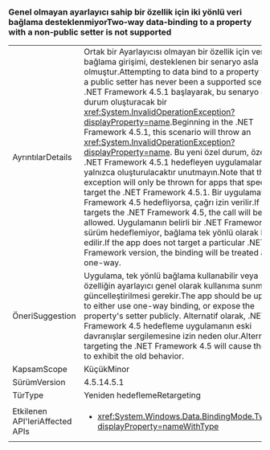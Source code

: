 ### <a name="two-way-data-binding-to-a-property-with-a-non-public-setter-is-not-supported"></a><span data-ttu-id="29809-101">Genel olmayan ayarlayıcı sahip bir özellik için iki yönlü veri bağlama desteklenmiyor</span><span class="sxs-lookup"><span data-stu-id="29809-101">Two-way data-binding to a property with a non-public setter is not supported</span></span>

|   |   |
|---|---|
|<span data-ttu-id="29809-102">Ayrıntılar</span><span class="sxs-lookup"><span data-stu-id="29809-102">Details</span></span>|<span data-ttu-id="29809-103">Ortak bir Ayarlayıcısı olmayan bir özellik için veri bağlama girişimi, desteklenen bir senaryo asla olmuştur.</span><span class="sxs-lookup"><span data-stu-id="29809-103">Attempting to data bind to a property without a public setter has never been a supported scenario.</span></span> <span data-ttu-id="29809-104">.NET Framework 4.5.1 başlayarak, bu senaryo özel durum oluşturacak bir <xref:System.InvalidOperationException?displayProperty=name>.</span><span class="sxs-lookup"><span data-stu-id="29809-104">Beginning in the .NET Framework 4.5.1, this scenario will throw an <xref:System.InvalidOperationException?displayProperty=name>.</span></span> <span data-ttu-id="29809-105">Bu yeni özel durum, özellikle .NET Framework 4.5.1 hedefleyen uygulamalar için yalnızca oluşturulacaktır unutmayın.</span><span class="sxs-lookup"><span data-stu-id="29809-105">Note that this new exception will only be thrown for apps that specifically target the .NET Framework 4.5.1.</span></span> <span data-ttu-id="29809-106">Bir uygulamayı .NET Framework 4.5 hedefliyorsa, çağrı izin verilir.</span><span class="sxs-lookup"><span data-stu-id="29809-106">If an app targets the .NET Framework 4.5, the call will be allowed.</span></span> <span data-ttu-id="29809-107">Uygulamanın belirli bir .NET Framework sürüm hedeflemiyor, bağlama tek yönlü olarak kabul edilir.</span><span class="sxs-lookup"><span data-stu-id="29809-107">If the app does not target a particular .NET Framework version, the binding will be treated as one-way.</span></span>|
|<span data-ttu-id="29809-108">Öneri</span><span class="sxs-lookup"><span data-stu-id="29809-108">Suggestion</span></span>|<span data-ttu-id="29809-109">Uygulama, tek yönlü bağlama kullanabilir veya özelliğin ayarlayıcı genel olarak kullanıma sunmak için güncelleştirilmesi gerekir.</span><span class="sxs-lookup"><span data-stu-id="29809-109">The app should be updated to either use one-way binding, or expose the property's setter publicly.</span></span> <span data-ttu-id="29809-110">Alternatif olarak, .NET Framework 4.5 hedefleme uygulamanın eski davranışlar sergilemesine izin neden olur.</span><span class="sxs-lookup"><span data-stu-id="29809-110">Alternatively, targeting the .NET Framework 4.5 will cause the app to exhibit the old behavior.</span></span>|
|<span data-ttu-id="29809-111">Kapsam</span><span class="sxs-lookup"><span data-stu-id="29809-111">Scope</span></span>|<span data-ttu-id="29809-112">Küçük</span><span class="sxs-lookup"><span data-stu-id="29809-112">Minor</span></span>|
|<span data-ttu-id="29809-113">Sürüm</span><span class="sxs-lookup"><span data-stu-id="29809-113">Version</span></span>|<span data-ttu-id="29809-114">4.5.1</span><span class="sxs-lookup"><span data-stu-id="29809-114">4.5.1</span></span>|
|<span data-ttu-id="29809-115">Tür</span><span class="sxs-lookup"><span data-stu-id="29809-115">Type</span></span>|<span data-ttu-id="29809-116">Yeniden hedefleme</span><span class="sxs-lookup"><span data-stu-id="29809-116">Retargeting</span></span>|
|<span data-ttu-id="29809-117">Etkilenen API'leri</span><span class="sxs-lookup"><span data-stu-id="29809-117">Affected APIs</span></span>|<ul><li><xref:System.Windows.Data.BindingMode.TwoWay?displayProperty=nameWithType></li></ul>|

